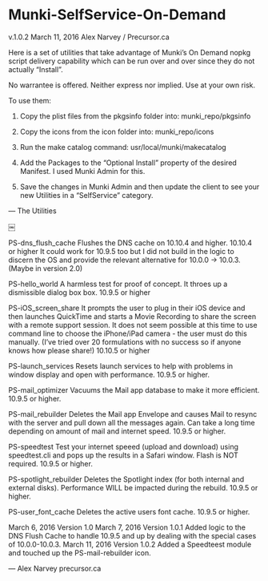# Munki-SelfService-On-Demand

v.1.0.2 
March 11, 2016
Alex Narvey / Precursor.ca

Here is a set of utilities that take advantage of Munki’s On Demand nopkg script delivery capability which can be run over and over since they do not actually “Install”.

No warrantee is offered. Neither express nor implied. Use at your own risk.

To use them:

1) Copy the plist files from the pkgsinfo folder into:
munki_repo/pkgsinfo

2) Copy the icons from the icon folder into:
munki_repo/icons
3) Run the make catalog command:
usr/local/munki/makecatalog

4) Add the Packages to the “Optional Install” property of the desired Manifest.
I used Munki Admin for this.

5) Save the changes in Munki Admin and then update the client to see your new Utilities in a “SelfService” category.

—
The Utilities

￼

PS-dns_flush_cache
Flushes the DNS cache on 10.10.4 and higher. 
10.10.4 or higher
It could work for 10.9.5 too but I did not build in the logic to discern the OS and provide the relevant alternative for 10.0.0 -> 10.0.3. (Maybe in version 2.0)

PS-hello_world
A harmless test for proof of concept. It throes up a dismissible dialog box box.
10.9.5 or higher

PS-iOS_screen_share
It prompts the user to plug in their iOS device and then launches QuickTime and starts a Movie Recording to share the screen with a remote support session.
It does not seem possible at this time to use command line to choose the iPhone/iPad camera - the user must do this manually. (I’ve tried over 20 formulations with no success so if anyone knows how please share!)
10.10.5 or higher

PS-launch_services
Resets launch services to help with problems in window display and open with performance.
10.9.5 or higher.

PS-mail_optimizer
Vacuums the Mail app database to make it more efficient.
10.9.5 or higher.

PS-mail_rebuilder
Deletes the Mail app Envelope and causes Mail to resync with the server and pull down all the messages again. Can take a long time depending on amount of mail and internet speed.
10.9.5 or higher.

PS-speedtest
Test your internet speeed (upload and download) using speedtest.cli and pops up the results in a Safari window. Flash is NOT required.
10.9.5 or higher.

PS-spotlight_rebuilder
Deletes the Spotlight index (for both internal and external disks). Performance WILL be impacted during the rebuild.
10.9.5 or higher.

PS-user_font_cache
Deletes the active users font cache.
10.9.5 or higher.

March 6, 2016 Version 1.0 
March 7, 2016 Version 1.0.1 Added logic to the DNS Flush Cache to handle 10.9.5 and up by dealing with the special cases of 10.0.0-10.0.3.
March 11, 2016 Version 1.0.2 Added a Speedteest module and touched up the PS-mail-rebuilder icon.

—
Alex Narvey
precursor.ca
